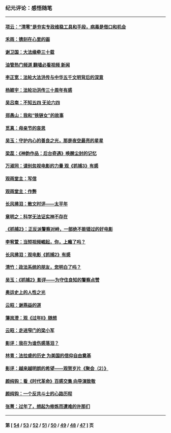 ### 纪元评论：感悟随笔
---
#### [项云：“清零”是夯实专政维稳工具和手段，病毒是借口和机会](../../pages/nsc1035/n13737954.md?05210330) 
#### [禾雨：镌刻在心里的画](../../pages/nsc1035/n13737937.md?05210330) 
#### [谢卫国：大法缘牵三十载](../../pages/nsc1035/n13737872.md?05210330) 
#### [油管热门频道 翻墙必看视频 新闻](ok?05210330)
#### [李正宽：法轮大法洪传与中华五千文明背后的深意](../../pages/nsc1035/n13736203.md?05210330) 
#### [杨颖宇：法轮功洪传三十周年有感](../../pages/nsc1035/n13734884.md?05210330) 
#### [吴吕南：不知五四 无论六四](../../pages/nsc1035/n13732297.md?05210330) 
#### [郑愚山：我和“铁链女”的故事](../../pages/nsc1035/n13727327.md?05210330) 
#### [觅真：母亲节的哀思](../../pages/nsc1035/n13729452.md?05210330) 
#### [吴玉：守护内心的善良之光，那是夜空最亮的星星](../../pages/nsc1035/n13729214.md?05210330) 
#### [梁蕊：《神韵作品：后台奇遇》唤醒尘封的记忆](../../pages/nsc1035/n13727363.md?05210330) 
#### [万淑同：请别忽视电影的力量  观《抓捕3》有感](../../pages/nsc1035/n13723311.md?05210330) 
#### [观雨堂主：写信](../../pages/nsc1035/n13722788.md?05210330) 
#### [观雨堂主：作弊](../../pages/nsc1035/n13717221.md?05210330) 
#### [长风拂泪：散文时评——太平年](../../pages/nsc1035/n13713601.md?05210330) 
#### [章明之：科学无法证实神不存在](../../pages/nsc1035/n13712224.md?05210330) 
#### [《抓捕2》：正反派警察对峙，一部绝不能错过的好电影](../../pages/nsc1035/n13711458.md?05210330) 
#### [李宥萱：当短视频崛起，你，上瘾了吗？](../../pages/nsc1035/n13678127.md?05210330) 
#### [长风拂泪：观电影《抓捕2》有感](../../pages/nsc1035/n13674277.md?05210330) 
#### [清竹：政法系统的朋友，您明白了吗？](../../pages/nsc1035/n13666721.md?05210330) 
#### [吴玉：《抓捕2》影评——为守住良知的警察点赞](../../pages/nsc1035/n13664510.md?05210330) 
#### [奥运史上的人性之光](../../pages/nsc1035/n13627118.md?05210330) 
#### [云昭：谢燕益的道](../../pages/nsc1035/n13607391.md?05210330) 
#### [簿岚澄：观《过年Ⅱ》随想](../../pages/nsc1035/n13606884.md?05210330) 
#### [云昭：走进窄门的梁小军](../../pages/nsc1035/n13605425.md?05210330) 
#### [影评：我在为谁伤感落泪？](../../pages/nsc1035/n13594614.md?05210330) 
#### [林青：法拉盛的历史 为美国的信仰自由奠基](../../pages/nsc1035/n13593675.md?05210330) 
#### [影评：越来越明朗的希望——观贺岁片《聚会（2）》](../../pages/nsc1035/n13580867.md?05210330) 
#### [颜纯钩：看《时代革命》百感交集 向导演致敬](../../pages/nsc1035/n13574843.md?05210330) 
#### [颜纯钩﻿：一个反共斗士的心路历程](../../pages/nsc1035/n13553725.md?05210330) 
#### [张菁：过年了，想起为修炼而遭难的许那们](../../pages/nsc1035/n13543871.md?05210330) 

---
#### 第 [ [54](./54.md?05210330) / [53](./53.md?05210330) / [52](./52.md?05210330) / [51](./51.md?05210330) / [50](./50.md?05210330) / [49](./49.md?05210330) / [48](./48.md?05210330) / [47](./47.md?05210330) ] 页
